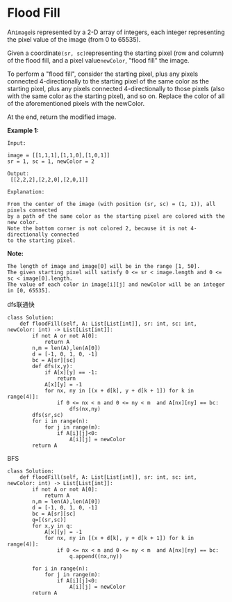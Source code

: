 # Flood Fill

An`image`is represented by a 2-D array of integers, each integer representing the pixel value of the image \(from 0 to 65535\).

Given a coordinate`(sr, sc)`representing the starting pixel \(row and column\) of the flood fill, and a pixel value`newColor`, "flood fill" the image.

To perform a "flood fill", consider the starting pixel, plus any pixels connected 4-directionally to the starting pixel of the same color as the starting pixel, plus any pixels connected 4-directionally to those pixels \(also with the same color as the starting pixel\), and so on. Replace the color of all of the aforementioned pixels with the newColor.

At the end, return the modified image.

**Example 1:**

```text
Input:

image = [[1,1,1],[1,1,0],[1,0,1]]
sr = 1, sc = 1, newColor = 2

Output:
 [[2,2,2],[2,2,0],[2,0,1]]

Explanation:

From the center of the image (with position (sr, sc) = (1, 1)), all pixels connected 
by a path of the same color as the starting pixel are colored with the new color.
Note the bottom corner is not colored 2, because it is not 4-directionally connected
to the starting pixel.
```

**Note:**

```text
The length of image and image[0] will be in the range [1, 50].
The given starting pixel will satisfy 0 <= sr < image.length and 0 <= sc < image[0].length.
The value of each color in image[i][j] and newColor will be an integer in [0, 65535].
```

dfs联通快

```text
class Solution:
    def floodFill(self, A: List[List[int]], sr: int, sc: int, newColor: int) -> List[List[int]]:
        if not A or not A[0]:
            return A
        n,m = len(A),len(A[0])
        d = [-1, 0, 1, 0, -1]
        bc = A[sr][sc]
        def dfs(x,y):
            if A[x][y] == -1:
                return
            A[x][y] = -1
            for nx, ny in [(x + d[k], y + d[k + 1]) for k in range(4)]:
                if 0 <= nx < n and 0 <= ny < m  and A[nx][ny] == bc:
                    dfs(nx,ny)
        dfs(sr,sc)
        for i in range(n):
            for j in range(m):
                if A[i][j]<0:
                    A[i][j] = newColor
        return A
```

BFS

```text
class Solution:
    def floodFill(self, A: List[List[int]], sr: int, sc: int, newColor: int) -> List[List[int]]:
        if not A or not A[0]:
            return A
        n,m = len(A),len(A[0])
        d = [-1, 0, 1, 0, -1]
        bc = A[sr][sc]
        q=[(sr,sc)]
        for x,y in q:            
            A[x][y] = -1
            for nx, ny in [(x + d[k], y + d[k + 1]) for k in range(4)]:
                if 0 <= nx < n and 0 <= ny < m  and A[nx][ny] == bc:
                    q.append((nx,ny))

        for i in range(n):
            for j in range(m):
                if A[i][j]<0:
                    A[i][j] = newColor
        return A
```

